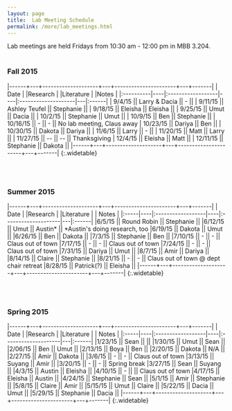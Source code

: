 ```yaml
---
layout: page
title:  Lab Meeting Schedule
permalink: /more/lab_meetings.html
---
```


Lab meetings are held Fridays from 10:30 am - 12:00 pm in MBB 3.204.
<br><br>

### Fall 2015

|------+---+--------------------+---+----------------------+---+-------|
| Date      |    |Research           |    |Literature |         |Notes      |
|:----------|----|:------------------|----|:--------------------|---|:------|
|  9/4/15  || Larry & Dacia  || -  ||
|  9/11/15 || Ashley Teufel  || Stephanie || 
|  9/18/15 || Eleisha   || Eleisha ||
|  9/25/15 || Umut   || Dacia ||
|  10/2/15 || Stephanie  || Umut ||
|  10/9/15 || Ben  || Stephanie  ||
| 10/16/15 || -  || - ||  No lab meeting, Claus away
| 10/23/15 || Dariya  || Ben  ||
| 10/30/15 || Dakota  || Dariya ||
|  11/6/15 || Larry  || - || 
| 11/20/15 || Matt  || Larry ||
| 11/27/15 || --  || -- || Thanksgiving
|  12/4/15 || Eleisha  || Matt ||
| 12/11/15 || Stephanie || Dakota ||
|------+---+--------------------+---+----------------------+---+-------|
{:.widetable}


<br><br>

### Summer 2015

|------+---+--------------------+---+----------------------+---+-------|
| Date |    |Research |    |Literature |   | Notes |
|:-----|----|:------------------|----|:--------------------|---|:------|
|6/5/15  || Round Robin   || Stephanie ||
|6/12/15 || Umut          || Austin*   || *Austin's doing research, too
|6/19/15 || Dakota        || Umut      ||
|6/26/15 || Ben           || Dakota    ||
|7/3/15  || Stephanie     || Ben       ||
|7/10/15 ||  -            ||  -        || Claus out of town
|7/17/15 ||  -            ||  -        || Claus out of town
|7/24/15 ||  -            ||  -        || Claus out of town
|7/31/15 || Dariya        || Umut      || 
|8/7/15  || Amir          || Dariya    ||
|8/14/15 || Claire        || Stephanie ||
|8/21/15 || -             || -         || Claus out of town @ dept chair retreat
|8/28/15 || Patrick(?)    || Eleisha   ||
|------+---+--------------------+---+----------------------+---+-------|
{:.widetable}


<br><br>

### Spring 2015

|------+---+--------------------+---+----------------------+---+-------|
| Date |    |Research |    |Literature |   | Notes |
|:-----|----|:------------------|----|:--------------------|---|:------|
|1/23/15 || Sean      ||           ||
|1/30/15 || Umut      || Sean      ||
|2/06/15 || Ben       || Umut      ||
|2/13/15 || Boya      || Ben       ||
|2/20/15 || Dakota    || N/A       ||
|2/27/15 || Amir      || Dakota    ||
|3/6/15  || -         ||  -        || Claus out of town
|3/13/15 || Suyang    || Amir      ||
|3/20/15 || -         ||  -        || Spring break
|3/27/15 || Sean      || Suyang    ||
|4/3/15  || Austin    || Eleisha   ||
|4/10/15 ||    -      ||           || Claus out of town
|4/17/15 || Eleisha   || Austin    ||
|4/24/15 || Stephanie || Sean      ||
|5/1/15  || Amir      || Stephanie ||
|5/8/15  || Claire    || Amir      ||
|5/15/15 || Umut      || Claire    ||
|5/22/15 || Dacia     || Umut      ||
|5/29/15 || Stephanie || Dacia     ||
|------+---+--------------------+---+----------------------+---+-------|
{:.widetable}
